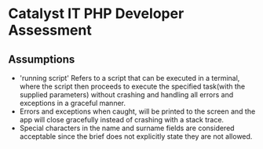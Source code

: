 # Catalyst IT PHP Developer Assessment

## Assumptions
- 'running script' Refers to a script that can be executed in a terminal, where the script then proceeds to execute the specified task(with the supplied parameters) without crashing and handling all errors and exceptions in a graceful manner.
- Errors and exceptions when caught, will be printed to the screen and the app will close gracefully instead of crashing with a stack trace.
- Special characters in the name and surname fields are considered acceptable since the brief does not explicitly state they are not allowed.
